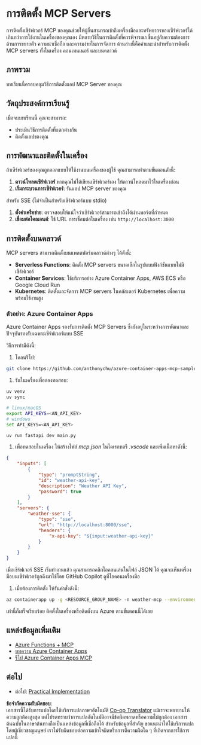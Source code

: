 <!--
CO_OP_TRANSLATOR_METADATA:
{
  "original_hash": "1d9dc83260576b76f272d330ed93c51f",
  "translation_date": "2025-07-04T17:29:23+00:00",
  "source_file": "03-GettingStarted/09-deployment/README.md",
  "language_code": "th"
}
-->
# การติดตั้ง MCP Servers

การติดตั้งเซิร์ฟเวอร์ MCP ของคุณช่วยให้ผู้อื่นสามารถเข้าถึงเครื่องมือและทรัพยากรของเซิร์ฟเวอร์ได้เกินกว่าการใช้งานในเครื่องของคุณเอง มีหลายวิธีในการติดตั้งที่ควรพิจารณา ขึ้นอยู่กับความต้องการด้านการขยายตัว ความน่าเชื่อถือ และความง่ายในการจัดการ ด้านล่างนี้คือคำแนะนำสำหรับการติดตั้ง MCP servers ทั้งในเครื่อง คอนเทนเนอร์ และบนคลาวด์

## ภาพรวม

บทเรียนนี้ครอบคลุมวิธีการติดตั้งแอป MCP Server ของคุณ

## วัตถุประสงค์การเรียนรู้

เมื่อจบบทเรียนนี้ คุณจะสามารถ:

- ประเมินวิธีการติดตั้งที่แตกต่างกัน
- ติดตั้งแอปของคุณ

## การพัฒนาและติดตั้งในเครื่อง

ถ้าเซิร์ฟเวอร์ของคุณถูกออกแบบให้ใช้งานบนเครื่องของผู้ใช้ คุณสามารถทำตามขั้นตอนดังนี้:

1. **ดาวน์โหลดเซิร์ฟเวอร์** หากคุณไม่ได้เขียนเซิร์ฟเวอร์เอง ให้ดาวน์โหลดมาไว้ในเครื่องก่อน  
1. **เริ่มกระบวนการเซิร์ฟเวอร์**: รันแอป MCP server ของคุณ

สำหรับ SSE (ไม่จำเป็นสำหรับเซิร์ฟเวอร์แบบ stdio)

1. **ตั้งค่าเครือข่าย**: ตรวจสอบให้แน่ใจว่าเซิร์ฟเวอร์สามารถเข้าถึงได้ผ่านพอร์ตที่กำหนด  
1. **เชื่อมต่อไคลเอนต์**: ใช้ URL การเชื่อมต่อในเครื่อง เช่น `http://localhost:3000`

## การติดตั้งบนคลาวด์

MCP servers สามารถติดตั้งบนแพลตฟอร์มคลาวด์ต่างๆ ได้ดังนี้:

- **Serverless Functions**: ติดตั้ง MCP servers ขนาดเล็กในรูปแบบฟังก์ชันแบบไม่มีเซิร์ฟเวอร์  
- **Container Services**: ใช้บริการอย่าง Azure Container Apps, AWS ECS หรือ Google Cloud Run  
- **Kubernetes**: ติดตั้งและจัดการ MCP servers ในคลัสเตอร์ Kubernetes เพื่อความพร้อมใช้งานสูง

### ตัวอย่าง: Azure Container Apps

Azure Container Apps รองรับการติดตั้ง MCP Servers ซึ่งยังอยู่ในระหว่างการพัฒนาและปัจจุบันรองรับเฉพาะเซิร์ฟเวอร์แบบ SSE

วิธีการทำมีดังนี้:

1. โคลนรีโป:

  ```sh
  git clone https://github.com/anthonychu/azure-container-apps-mcp-sample.git
  ```

1. รันในเครื่องเพื่อลองทดสอบ:

  ```sh
  uv venv
  uv sync

  # linux/macOS
  export API_KEYS=<AN_API_KEY>
  # windows
  set API_KEYS=<AN_API_KEY>

  uv run fastapi dev main.py
  ```

1. เพื่อทดสอบในเครื่อง ให้สร้างไฟล์ *mcp.json* ในไดเรกทอรี *.vscode* และเพิ่มเนื้อหาดังนี้:

  ```json
  {
      "inputs": [
          {
              "type": "promptString",
              "id": "weather-api-key",
              "description": "Weather API Key",
              "password": true
          }
      ],
      "servers": {
          "weather-sse": {
              "type": "sse",
              "url": "http://localhost:8000/sse",
              "headers": {
                  "x-api-key": "${input:weather-api-key}"
              }
          }
      }
  }
  ```

  เมื่อเซิร์ฟเวอร์ SSE เริ่มทำงานแล้ว คุณสามารถคลิกไอคอนเล่นในไฟล์ JSON ได้ คุณจะเห็นเครื่องมือบนเซิร์ฟเวอร์ถูกดึงมาใช้โดย GitHub Copilot ดูที่ไอคอนเครื่องมือ

1. เมื่อต้องการติดตั้ง ให้รันคำสั่งดังนี้:

  ```sh
  az containerapp up -g <RESOURCE_GROUP_NAME> -n weather-mcp --environment mcp -l westus --env-vars API_KEYS=<AN_API_KEY> --source .
  ```

เท่านี้ก็เสร็จเรียบร้อย ติดตั้งในเครื่องหรือติดตั้งบน Azure ตามขั้นตอนนี้ได้เลย

## แหล่งข้อมูลเพิ่มเติม

- [Azure Functions + MCP](https://learn.microsoft.com/en-us/samples/azure-samples/remote-mcp-functions-dotnet/remote-mcp-functions-dotnet/)
- [บทความ Azure Container Apps](https://techcommunity.microsoft.com/blog/appsonazureblog/host-remote-mcp-servers-in-azure-container-apps/4403550)
- [รีโป Azure Container Apps MCP](https://github.com/anthonychu/azure-container-apps-mcp-sample)

## ต่อไป

- ต่อไป: [Practical Implementation](../../04-PracticalImplementation/README.md)

**ข้อจำกัดความรับผิดชอบ**:  
เอกสารนี้ได้รับการแปลโดยใช้บริการแปลภาษาอัตโนมัติ [Co-op Translator](https://github.com/Azure/co-op-translator) แม้เราจะพยายามให้ความถูกต้องสูงสุด แต่โปรดทราบว่าการแปลอัตโนมัติอาจมีข้อผิดพลาดหรือความไม่ถูกต้อง เอกสารต้นฉบับในภาษาต้นทางถือเป็นแหล่งข้อมูลที่เชื่อถือได้ สำหรับข้อมูลที่สำคัญ ขอแนะนำให้ใช้บริการแปลโดยผู้เชี่ยวชาญมนุษย์ เราไม่รับผิดชอบต่อความเข้าใจผิดหรือการตีความผิดใด ๆ ที่เกิดจากการใช้การแปลนี้